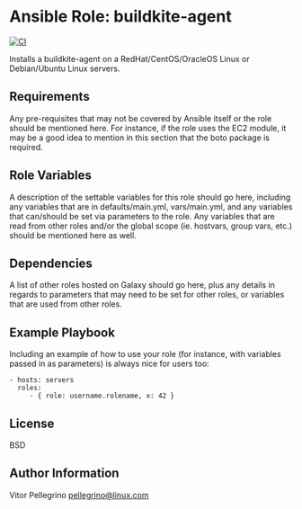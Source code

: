 # Ansible Role: buildkite-agent

[![CI](https://github.com/pellegrino/ansible-buildkite-agent/workflows/CI/badge.svg?event=push)](https://github.com/pellegrino/ansible-buildkite-agent/actions?query=workflow%3ACI)

Installs a buildkite-agent on a RedHat/CentOS/OracleOS Linux or Debian/Ubuntu Linux servers.

## Requirements

Any pre-requisites that may not be covered by Ansible itself or the role should be mentioned here. For instance, if the role uses the EC2 module, it may be a good idea to mention in this section that the boto package is required.

## Role Variables

A description of the settable variables for this role should go here, including any variables that are in defaults/main.yml, vars/main.yml, and any variables that can/should be set via parameters to the role. Any variables that are read from other roles and/or the global scope (ie. hostvars, group vars, etc.) should be mentioned here as well.

## Dependencies

A list of other roles hosted on Galaxy should go here, plus any details in regards to parameters that may need to be set for other roles, or variables that are used from other roles.

## Example Playbook

Including an example of how to use your role (for instance, with variables passed in as parameters) is always nice for users too:

    - hosts: servers
      roles:
         - { role: username.rolename, x: 42 }

## License

BSD

## Author Information

Vitor Pellegrino <pellegrino@linux.com>
